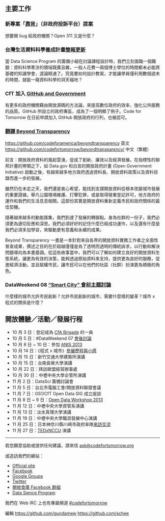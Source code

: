 ## 主要工作
### 新專案「[靠背][1]」（非政府投訴平台）提案
想要開 bug 給政府機關？Open 311 又是什麼？

### 台灣生活資料科學養成計畫[簡報更新][2]
當 Data Science Program 的籌備小組在討論課程設計時，我們立刻面臨一個難題：資料科學牽涉的領域既廣且雜，一般人花費一兩個博士學位的時間都未必能將基礎的知識學會，遑論精通了。究竟要如何設計教案，才能讓學員僅利用數個週末的時間，就能一窺資料科學的洞天福地？

### CfT 加入 [GitHub and Government][3]
有更多的政府機關藉由開放源碼的方法論，來提高數位政府的效率，強化公共服務的品質。GitHub 所設立的政府專區，成為了一個明顯了例子。Code for Tomorrow 在日前申請加入 GitHub 開放政府的行列，也被認可。

### [翻譯 Beyond Transparency][4]
https://github.com/codeforamerica/beyondtransparency 英文
https://github.com/codefortomorrow/beyondtransparency/ 中文（繁體）

前言：開放政府資料的風起雲湧，促成了創新、廉效以及經濟發展。在指標性的聯邦計畫的帶領之下，如 Data.gov 和白宮的開放政府計畫 (Open Government Initiative) 啟動之後，有越來越多地方政府透過資料長、開放資料政策以及資料目錄而進一步的發展。

雖然仍在未定之天，我們還是衷心希望，能找到支撐開放資料從根本改變城市發展的重要證據。舉凡公園環境維護、打擊犯罪，或是取得營業登記許可，地方政府的運作和我們的生活息息相關。這部份其實是開放資料重新定義市民和政府關係的最佳契機。

隨著越來越多的動能匯集，我們到達了發展的轉捩點。身為社群的一份子，我們必須更為適切反應和深思。我們必須好好的記住什麼已經成功運作，以及還有什麼是我們必須多加學習，來驅動更有意義和永續的成果。

Beyond Transparency 一書是一本針對來自各界的開放資料實務工作者之全面性普查成果，撰述之目的在於超越僅僅是為了透明而透明的傳統訴求，以行動和解決問題導向為本書基調。從這些故事當中，我們可以了解如何建立良好的開放資料生態系統，讓更為有效的決策，能夠透過原始資料來支持，提供更為良好的服務，促進經濟活動，並且賦權市民，讓市民可以在他們的社區（社群）扮演更為積極的角色。

### DataWeekend 08 [“Smart City” 會前主題討論][5]
什麼樣的城市允許市民創新？允許市民創新的城市，需要什麼樣的變革？城市 x 程式的關係是什麼？

## 開放體驗／活動／發展行程
- 10 月 3 日：登記成為 [CfA Brigade][6] 的一員
- 10 月 5 日：#DataWeekend 07 [會後討論][7]
- 10 月 8 日 ~ 10 日：參加 [ANIS 2013][8]
- 10 月 14 日：《程式 x 城市》[參展歷程與小感][9]
- 10 月 15 日：新竹交通大學建築所演講
- 10 月 15 日：台南長榮大學演講
- 10 月 22 日：拜訪歐盟經貿辦事處
- 10 月 30 日：中壢中央大學企管所演講
- 11 月 2 日：DataSci 籌備討論會
- 11 月 5 日：台北市電腦工會/開放資料聯盟會議
- 11 月 7 日：GS1/CfT Open Data SIG 成立座談
- 11 月 8 日 ~ 9 日：[Open Data Workshop 2013][10]
- 11 月 12 日：中壢中央大學資管系演講
- 11 月 13 日：淡水真理大學演講
- 11 月 19 日：中壢中央大學職涯發展中心演講
- 11 月 25 日：日本神奈川縣川崎市政府率隊[來訪交流][12]
- 11 月 27 日：[TEDxNCCU][13] 演講

---

若您願意協助或提供任何建議，請來信 ask@codefortomorrow.org

或造訪我們的網站：

- [Official site][14]
- [Facebook][15]
- [Google Groups][16]
- [Twitter][17]
- [開放食庫 Facebook 群組][18]
- [Data Sience Program][19]

我們在 Web IRC 上也有專屬頻道 [#codefortomorrow][20]

編輯
https://github.com/gundamew
https://github.com/schee

  [1]: https://groups.google.com/d/msg/codefortomorrow/uEir-5pcFJ8/8jeYcz7HjukJ
  [2]: http://www.slideshare.net/ckliu/data-science-program-by-code-for-tomorrow
  [3]: http://government.github.com/community/
  [4]: https://groups.google.com/d/msg/codefortomorrow/60Jx3cp7TLY/CcOc6FFrOOEJ
  [5]: https://groups.google.com/d/msg/codefortomorrow/Mb6GmF9WrnU/NRVfW75kA9kJ
  [6]: https://groups.google.com/d/msg/codefortomorrow/x3nhS46_0YI/bHRznEzEvoUJ
  [7]: https://groups.google.com/d/msg/codefortomorrow/bLUW8J4g510/UfXC3ViIp6EJ
  [8]: http://www.anis.asia/anis-2013/
  [9]: https://groups.google.com/d/msg/codefortomorrow/ZKN8KpZWwhM/8eBt0tiqb80J
  [10]: https://groups.google.com/d/msg/codefortomorrow/TMgEdJqPIyA/6lCPtnxXK40J
  [12]: https://groups.google.com/d/msg/codefortomorrow/BybG60N-ZOw/XNsldg6aF_EJ
  [13]: http://tedxnccu.com/
  [14]: http://codefortomorrow.org/
  [15]: https://www.facebook.com/CodeForTomorrow
  [16]: http://groups.google.com/group/codefortomorrow
  [17]: http://twitter.com/codefortomorrow
  [18]: https://www.facebook.com/groups/foodopendata/
  [19]: http://datasci.co
  [20]: http://webchat.freenode.net/?channels=codefortomorrow
